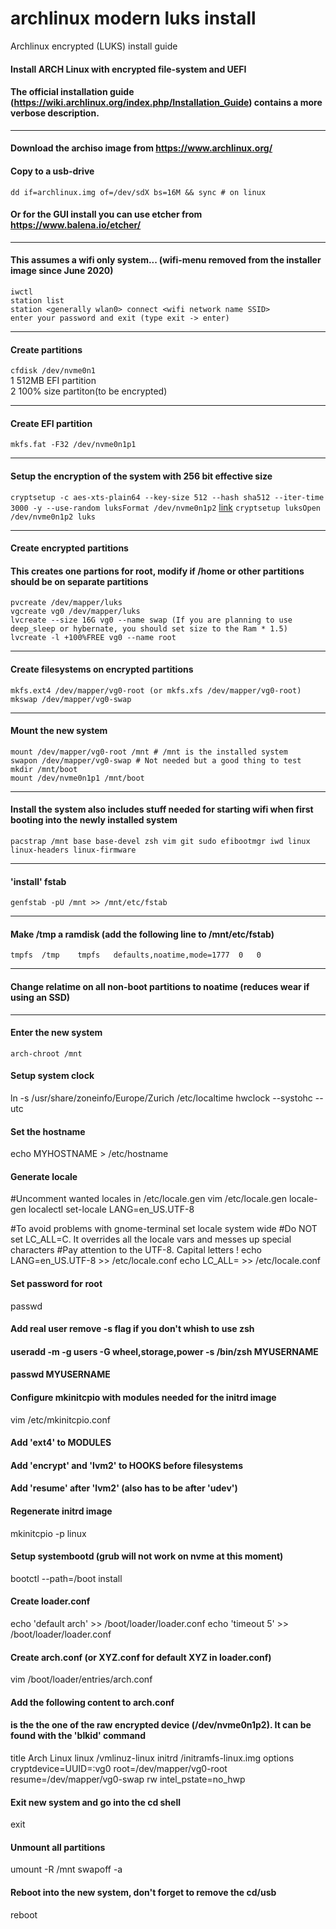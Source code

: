 # archlinux modern luks install
Archlinux encrypted (LUKS) install guide


#### Install ARCH Linux with encrypted file-system and UEFI
#### The official installation guide (https://wiki.archlinux.org/index.php/Installation_Guide) contains a more verbose description.
---
#### Download the archiso image from https://www.archlinux.org/
#### Copy to a usb-drive
`dd if=archlinux.img of=/dev/sdX bs=16M && sync # on linux`
#### Or for the GUI install you can use etcher from https://www.balena.io/etcher/  
---
#### This assumes a wifi only system... (wifi-menu removed from the installer image since June 2020)  
`iwctl`  
`station list`  
`station <generally wlan0> connect <wifi network name SSID>`  
`enter your password and exit (type exit -> enter)`  

---
#### Create partitions
`cfdisk /dev/nvme0n1`  
1 512MB EFI partition  
2 100% size partiton(to be encrypted)  

---
#### Create EFI partition
`mkfs.fat -F32 /dev/nvme0n1p1`

---
#### Setup the encryption of the system with 256 bit effective size
`cryptsetup -c aes-xts-plain64 --key-size 512 --hash sha512 --iter-time 3000 -y --use-random luksFormat /dev/nvme0n1p2` [link](https://wiki.archlinux.org/index.php/Dm-crypt/Device_encryption#Cryptsetup_usage)
`cryptsetup luksOpen /dev/nvme0n1p2 luks`

---
#### Create encrypted partitions
#### This creates one partions for root, modify if /home or other partitions should be on separate partitions  
`pvcreate /dev/mapper/luks`  
`vgcreate vg0 /dev/mapper/luks`  
`lvcreate --size 16G vg0 --name swap (If you are planning to use deep_sleep or hybernate, you should set size to the Ram * 1.5)`  
`lvcreate -l +100%FREE vg0 --name root`  

---
#### Create filesystems on encrypted partitions  
`mkfs.ext4 /dev/mapper/vg0-root (or mkfs.xfs /dev/mapper/vg0-root)`  
`mkswap /dev/mapper/vg0-swap`  

---
#### Mount the new system 
`mount /dev/mapper/vg0-root /mnt # /mnt is the installed system`  
`swapon /dev/mapper/vg0-swap # Not needed but a good thing to test`  
`mkdir /mnt/boot`  
`mount /dev/nvme0n1p1 /mnt/boot`  

---
#### Install the system also includes stuff needed for starting wifi when first booting into the newly installed system
`pacstrap /mnt base base-devel zsh vim git sudo efibootmgr iwd linux linux-headers linux-firmware` 

---
#### 'install' fstab
`genfstab -pU /mnt >> /mnt/etc/fstab`  

---
#### Make /tmp a ramdisk (add the following line to /mnt/etc/fstab)
`tmpfs	/tmp	tmpfs	defaults,noatime,mode=1777	0	0`  

---
#### Change relatime on all non-boot partitions to noatime (reduces wear if using an SSD)

---
#### Enter the new system
`arch-chroot /mnt`

#### Setup system clock
ln -s /usr/share/zoneinfo/Europe/Zurich /etc/localtime
hwclock --systohc --utc

#### Set the hostname
echo MYHOSTNAME > /etc/hostname

#### Generate locale
#Uncomment wanted locales in /etc/locale.gen
vim /etc/locale.gen
locale-gen
localectl set-locale LANG=en_US.UTF-8

#To avoid problems with gnome-terminal set locale system wide
#Do NOT set LC_ALL=C. It overrides all the locale vars and messes up special characters
#Pay attention to the UTF-8. Capital letters !
echo LANG=en_US.UTF-8 >> /etc/locale.conf
echo LC_ALL= >> /etc/locale.conf


#### Set password for root
passwd

#### Add real user remove -s flag if you don't whish to use zsh
#### useradd -m -g users -G wheel,storage,power -s /bin/zsh MYUSERNAME
#### passwd MYUSERNAME

#### Configure mkinitcpio with modules needed for the initrd image
vim /etc/mkinitcpio.conf
#### Add 'ext4' to MODULES
#### Add 'encrypt' and 'lvm2' to HOOKS before filesystems
#### Add 'resume' after 'lvm2' (also has to be after 'udev')

#### Regenerate initrd image
mkinitcpio -p linux

#### Setup systembootd (grub will not work on nvme at this moment)
bootctl --path=/boot install

#### Create loader.conf
echo 'default arch' >> /boot/loader/loader.conf
echo 'timeout 5' >> /boot/loader/loader.conf

#### Create arch.conf (or XYZ.conf for default XYZ in loader.conf)
vim /boot/loader/entries/arch.conf

#### Add the following content to arch.conf
#### <UUID> is the the one of the raw encrypted device (/dev/nvme0n1p2). It can be found with the 'blkid' command
title Arch Linux
linux /vmlinuz-linux
initrd /initramfs-linux.img
options cryptdevice=UUID=<UUID>:vg0 root=/dev/mapper/vg0-root resume=/dev/mapper/vg0-swap rw intel_pstate=no_hwp

#### Exit new system and go into the cd shell
exit

#### Unmount all partitions
umount -R /mnt
swapoff -a

#### Reboot into the new system, don't forget to remove the cd/usb
reboot
